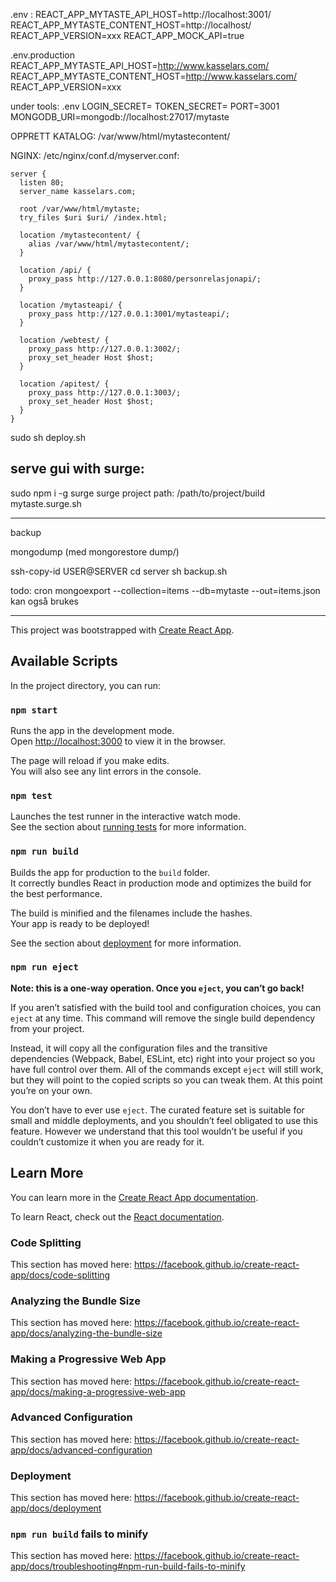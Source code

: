 .env :
REACT_APP_MYTASTE_API_HOST=http://localhost:3001/
REACT_APP_MYTASTE_CONTENT_HOST=http://localhost/
REACT_APP_VERSION=xxx
REACT_APP_MOCK_API=true

.env.production
REACT_APP_MYTASTE_API_HOST=http://www.kasselars.com/
REACT_APP_MYTASTE_CONTENT_HOST=http://www.kasselars.com/
REACT_APP_VERSION=xxx

under tools:
 .env
LOGIN_SECRET=<lang kode>
TOKEN_SECRET=<passord>
PORT=3001
MONGODB_URI=mongodb://localhost:27017/mytaste
  

OPPRETT KATALOG: 
/var/www/html/mytastecontent/

NGINX:
/etc/nginx/conf.d/myserver.conf:

    server {
      listen 80;
      server_name kasselars.com;
    
      root /var/www/html/mytaste;
      try_files $uri $uri/ /index.html;
    
      location /mytastecontent/ {
        alias /var/www/html/mytastecontent/;
      }
    
      location /api/ {
        proxy_pass http://127.0.0.1:8080/personrelasjonapi/;
      }
    
      location /mytasteapi/ {
        proxy_pass http://127.0.0.1:3001/mytasteapi/;
      }
    
      location /webtest/ {
        proxy_pass http://127.0.0.1:3002/;
        proxy_set_header Host $host;
      }
    
      location /apitest/ {
        proxy_pass http://127.0.0.1:3003/;
        proxy_set_header Host $host;
      }
    }

sudo sh deploy.sh

serve gui with surge:
--------------------
sudo npm i -g surge
surge
project path: /path/to/project/build
mytaste.surge.sh

-------------------------------------


backup

 mongodump
 (med mongorestore dump/)
 
ssh-copy-id USER@SERVER
cd server
sh backup.sh

todo: cron
mongoexport --collection=items --db=mytaste --out=items.json kan også brukes



---------------------------------

This project was bootstrapped with [Create React App](https://github.com/facebook/create-react-app).

## Available Scripts

In the project directory, you can run:

### `npm start`

Runs the app in the development mode.<br>
Open [http://localhost:3000](http://localhost:3000) to view it in the browser.

The page will reload if you make edits.<br>
You will also see any lint errors in the console.

### `npm test`

Launches the test runner in the interactive watch mode.<br>
See the section about [running tests](https://facebook.github.io/create-react-app/docs/running-tests) for more information.

### `npm run build`

Builds the app for production to the `build` folder.<br>
It correctly bundles React in production mode and optimizes the build for the best performance.

The build is minified and the filenames include the hashes.<br>
Your app is ready to be deployed!

See the section about [deployment](https://facebook.github.io/create-react-app/docs/deployment) for more information.

### `npm run eject`

**Note: this is a one-way operation. Once you `eject`, you can’t go back!**

If you aren’t satisfied with the build tool and configuration choices, you can `eject` at any time. This command will remove the single build dependency from your project.

Instead, it will copy all the configuration files and the transitive dependencies (Webpack, Babel, ESLint, etc) right into your project so you have full control over them. All of the commands except `eject` will still work, but they will point to the copied scripts so you can tweak them. At this point you’re on your own.

You don’t have to ever use `eject`. The curated feature set is suitable for small and middle deployments, and you shouldn’t feel obligated to use this feature. However we understand that this tool wouldn’t be useful if you couldn’t customize it when you are ready for it.

## Learn More

You can learn more in the [Create React App documentation](https://facebook.github.io/create-react-app/docs/getting-started).

To learn React, check out the [React documentation](https://reactjs.org/).

### Code Splitting

This section has moved here: https://facebook.github.io/create-react-app/docs/code-splitting

### Analyzing the Bundle Size

This section has moved here: https://facebook.github.io/create-react-app/docs/analyzing-the-bundle-size

### Making a Progressive Web App

This section has moved here: https://facebook.github.io/create-react-app/docs/making-a-progressive-web-app

### Advanced Configuration

This section has moved here: https://facebook.github.io/create-react-app/docs/advanced-configuration

### Deployment

This section has moved here: https://facebook.github.io/create-react-app/docs/deployment

### `npm run build` fails to minify

This section has moved here: https://facebook.github.io/create-react-app/docs/troubleshooting#npm-run-build-fails-to-minify
